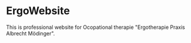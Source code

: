 # ErgoWebsite
This is professional website for Ocopational therapie "Ergotherapie Praxis Albrecht Mödinger".
